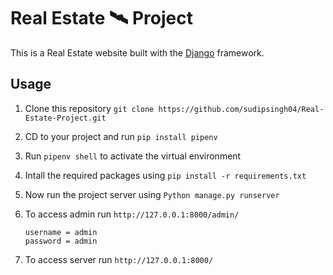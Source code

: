 # Real Estate 🛰 Project

This is a Real Estate website built with the [Django](https://www.djangoproject.com/) framework.


## Usage

1. Clone this repository
`git clone https://github.com/sudipsingh04/Real-Estate-Project.git`

2. CD  to your project and run `pip install pipenv`

3. Run `pipenv shell` to activate the virtual environment

4. Intall the required packages using `pip install -r requirements.txt`

5. Now run the project server using  `Python manage.py runserver`

6. To access admin run `http://127.0.0.1:8000/admin/`
    ```
    username = admin
    password = admin
    ```
7. To access server run `http://127.0.0.1:8000/`